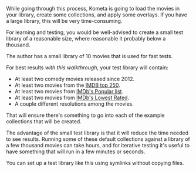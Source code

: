 While going through this process, Kometa is going to load the movies in your library, create some collections, and apply some overlays.  If you have a large library, this will be very time-consuming.

For learning and testing, you would be well-advised to create a small test library of a reasonable size, where reasonable it probably below a thousand.

The author has a small library of 10 movies that is used for fast tests.

For best results *with this walkthrough*, your test library will contain:

 - At least two comedy movies released since 2012.
 - At least two movies from the [IMDB top 250](https://www.imdb.com/chart/top/).
 - At least two movies from [IMDb's Popular list](https://www.imdb.com/chart/moviemeter).
 - At least two movies from [IMDb's Lowest Rated](https://www.imdb.com/chart/bottom).
 - A couple different resolutions among the movies.

That will ensure there's something to go into each of the example collections that will be created.

The advantage of the small test library is that it will reduce the time needed to see results.  Running some of these default collections against a library of a few thousand movies can take hours, and for iterative testing it's useful to have something that will run in a few minutes or seconds.

You can set up a test library like this using symlinks without copying files.
